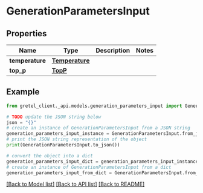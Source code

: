 # GenerationParametersInput


## Properties

Name | Type | Description | Notes
------------ | ------------- | ------------- | -------------
**temperature** | [**Temperature**](Temperature.md) |  | 
**top_p** | [**TopP**](TopP.md) |  | 

## Example

```python
from gretel_client._api.models.generation_parameters_input import GenerationParametersInput

# TODO update the JSON string below
json = "{}"
# create an instance of GenerationParametersInput from a JSON string
generation_parameters_input_instance = GenerationParametersInput.from_json(json)
# print the JSON string representation of the object
print(GenerationParametersInput.to_json())

# convert the object into a dict
generation_parameters_input_dict = generation_parameters_input_instance.to_dict()
# create an instance of GenerationParametersInput from a dict
generation_parameters_input_from_dict = GenerationParametersInput.from_dict(generation_parameters_input_dict)
```
[[Back to Model list]](../README.md#documentation-for-models) [[Back to API list]](../README.md#documentation-for-api-endpoints) [[Back to README]](../README.md)


